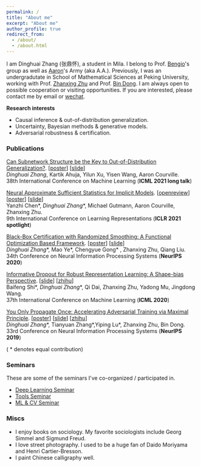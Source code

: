 ```yaml
---
permalink: /
title: "About me"
excerpt: "About me"
author_profile: true
redirect_from: 
  - /about/
  - /about.html
---
```


I am Dinghuai Zhang (张鼎怀), a student in Mila.
I belong to Prof. [Bengio](https://scholar.google.com/citations?user=kukA0LcAAAAJ&hl=zh-CN)'s group as well as [Aaron](https://scholar.google.com/citations?user=km6CP8cAAAAJ&hl=en)'s Army (aka A.A.).
Previously, I was an undergradutate in School of Mathematical Sciences at Peking University, working with Prof. [Zhanxing Zhu](https://sites.google.com/view/zhanxingzhu/) and Prof. [Bin Dong](http://bicmr.pku.edu.cn/~dongbin). 
I am always open to possible cooperation or visiting opportunities. If you are interested, please contact me by email or [wechat](https://zdhNarsil.github.io/images/wechatqrcode.jpeg).
 

**Research interests**
* Causal inference & out-of-distribution generalization.
* Uncertainty, Bayesian methods & generative models.
* Adversarial robustness & certification.


<!--
# News
----
**[September, 2019]** [YOPO](https://arxiv.org/abs/1905.00877) was accepted by **NeurIPS19**. 

**[July, 2019]**  One paper accepted by **ICCV19**. 
-->

### Publications
<!--
[Invariance Principle Meets Information Bottleneck for Out-of-Distribution Generalization](https://arxiv.org/abs/2106.06607). 
Kartik Ahuja, Ethan Caballero\*, *Dinghuai Zhang*\*, Yoshua Bengio, Ioannis Mitliagkas, Irina Rish. 
Arxiv 2021. 

[Out-of-Distribution Generalization via Risk Extrapolation (REx)](https://arxiv.org/abs/2003.00688).  
David Krueger, Ethan Caballero, Joern-Henrik Jacobsen, Amy Zhang, Jonathan Binas, *Dinghuai Zhang*, Rémi Le Priol, Aaron Courville.  
38th International Conference on Machine Learning (**ICML 2021 long talk**)
-->

[Can Subnetwork Structure be the Key to Out-of-Distribution Generalization?](https://arxiv.org/abs/2106.02890).  [[poster](https://zdhNarsil.github.io/files/icml2021_invsubnet_poster.pdf)] [[slide](https://zdhNarsil.github.io/files/icml2021_invsubnet_slides.pdf)]   
*Dinghuai Zhang*, Kartik Ahuja, Yilun Xu, Yisen Wang, Aaron Courville.   
38th International Conference on Machine Learning (**ICML 2021 long talk**)


[Neural Approximate Sufficient Statistics for Implicit Models](https://arxiv.org/abs/2010.10079).  [[openreview](https://openreview.net/forum?id=SRDuJssQud)] [[poster](https://zdhNarsil.github.io/files/poster_nass_iclr2021.pdf)] [[slide](https://zdhNarsil.github.io/files/slides_nass.pdf)]  
Yanzhi Chen\*, *Dinghuai Zhang*\*, Michael Gutmann, Aaron Courville, Zhanxing Zhu.  
9th International Conference on Learning Representations (**ICLR 2021 spotlight**)

[Black-Box Certification with Randomized Smoothing: A Functional Optimization Based Framework](https://arxiv.org/abs/2002.09169). [[poster](https://zdhNarsil.github.io/files/nips2020poster_certification.pdf)] [[slide](https://zdhNarsil.github.io/files/certification_slides.pdf)]     
*Dinghuai Zhang*\*, Mao Ye\*, Chengyue Gong\* , Zhanxing Zhu, Qiang Liu.         
34th Conference on Neural Information Processing Systems (**NeurIPS 2020**)

[Informative Dropout for Robust Representation Learning: A Shape-bias Perspective](https://arxiv.org/abs/2008.04254).  [[slide](https://zdhNarsil.github.io/files/infodrop_slides.pdf)] [[zhihu](https://zhuanlan.zhihu.com/p/197929813)]  
Baifeng Shi\*, *Dinghuai Zhang*\*, Qi Dai, Zhanxing Zhu, Yadong Mu, Jingdong Wang.      
37th International Conference on Machine Learning (**ICML 2020**)

[You Only Propagate Once: Accelerating Adversarial Training via Maximal Principle](https://arxiv.org/abs/1905.00877). [[poster](https://zdhNarsil.github.io/files/YOPO_NeurIPS2019_Poster.pdf)] [[slide](https://zdhNarsil.github.io/files/YOPO_slides.pdf)] [[zhihu](https://zhuanlan.zhihu.com/p/68351267)]  
*Dinghuai Zhang*\*, Tianyuan Zhang\*,Yiping Lu\*, Zhanxing Zhu, Bin Dong.      
33rd Conference on Neural Information Processing Systems (**NeurIPS 2019**)

( * denotes equal contribution)

### Seminars
These are some of the seminars I've co-organized / participated in.

- [Deep Learning Seminar](http://tianyuanzhang.com/teaching/)
- [Tools Seminar](https://github.com/pppppass/ToolsSeminar)
- [ML & CV Seminar](http://ml.2prime.cn/)

### Miscs
* I enjoy books on sociology. My favorite sociologists include Georg Simmel and Sigmund Freud.
* I love street photography. I used to be a huge fan of Daido Moriyama and Henri Cartier-Bresson.
* I paint Chinese calligraphy well.
